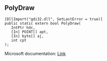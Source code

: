 ## PolyDraw

```
[DllImport("gdi32.dll", SetLastError = true)]
public static extern bool PolyDraw(
   IntPtr hdc,
   [In] POINT[] apt,
   [In] byte[] aj,
   int cpt
);
```

Microsoft documentation: [Link](https://docs.microsoft.com/en-us/windows/win32/api/wingdi/nf-wingdi-polydraw)
